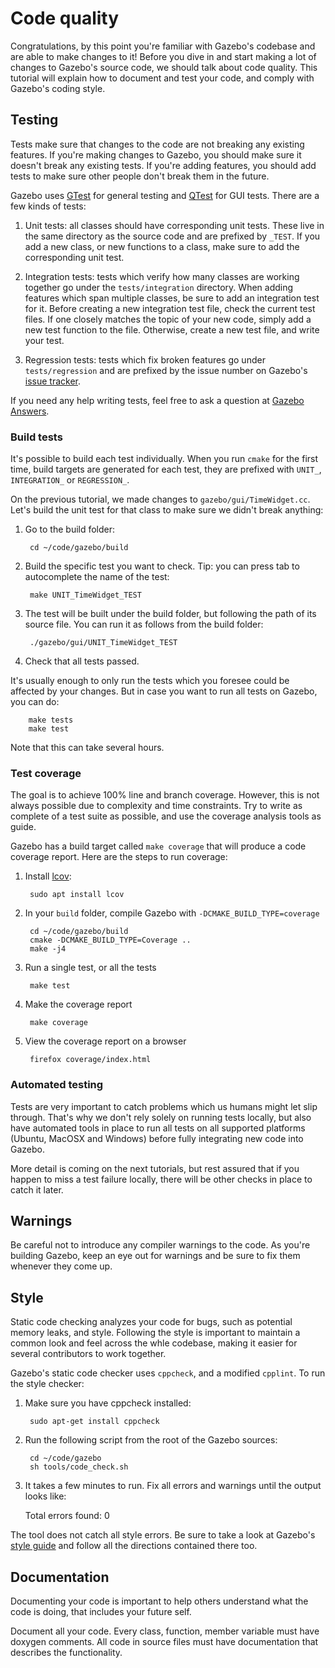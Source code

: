 # Code quality

Congratulations, by this point you're familiar with Gazebo's codebase and
are able to make changes to it! Before you dive in and start making a lot
of changes to Gazebo's source code, we should talk about code quality.
This tutorial will explain how to document and test your code, and comply
with Gazebo's coding style.

## Testing

Tests make sure that changes to the code are not breaking any existing
features. If you're making changes to Gazebo, you should make sure it doesn't
break any existing tests. If you're adding features, you should add tests
to make sure other people don't break them in the future.

Gazebo uses [GTest](http://code.google.com/p/googletest) for general testing
and [QTest](http://doc.qt.io/qt-5/qtest.html) for GUI tests. There are a few
kinds of tests:

1. Unit tests: all classes should have corresponding unit tests. These live
in the same directory as the source code and are prefixed by `_TEST`. If you
add a new class, or new functions to a class, make sure to add the corresponding
unit test.

1. Integration tests: tests which verify how many classes are working together
go under the `tests/integration` directory. When adding features which span
multiple classes, be sure to add an integration test for it. Before creating a
new integration test file, check the current test files. If one closely matches
the topic of your new code, simply add a new test function to the file. Otherwise,
create a new test file, and write your test.

1. Regression tests: tests which fix broken features go under `tests/regression`
and are prefixed by the issue number on Gazebo's
[issue tracker](https://bitbucket.org/osrf/gazebo/issues).

If you need any help writing tests, feel free to ask a question at
[Gazebo Answers](http://answers.gazebosim.org).

### Build tests

It's possible to build each test individually. When you run `cmake` for the
first time, build targets are generated for each test, they are prefixed with
`UNIT_`, `INTEGRATION_` or `REGRESSION_`.

On the previous tutorial, we made changes to `gazebo/gui/TimeWidget.cc`. Let's
build the unit test for that class to make sure we didn't break anything:

1. Go to the build folder:

        cd ~/code/gazebo/build

1. Build the specific test you want to check. Tip: you can press tab to
autocomplete the name of the test:

        make UNIT_TimeWidget_TEST

1. The test will be built under the build folder, but following the path of its
source file. You can run it as follows from the build folder:

        ./gazebo/gui/UNIT_TimeWidget_TEST

1. Check that all tests passed.

It's usually enough to only run the tests which you foresee could be affected
by your changes. But in case you want to run all tests on Gazebo, you can do:

        make tests
        make test

Note that this can take several hours.

### Test coverage

The goal is to achieve 100% line and branch coverage. However, this is not
always possible due to complexity and time constraints. Try to write as
complete of a test suite as possible, and use the coverage analysis tools as
guide.

Gazebo has a build target called `make coverage` that will produce a code
coverage report. Here are the steps to run coverage:

1. Install [lcov](http://ltp.sourceforge.net/coverage/lcov.php):

        sudo apt install lcov

1. In your `build` folder, compile Gazebo with `-DCMAKE_BUILD_TYPE=coverage`

        cd ~/code/gazebo/build
        cmake -DCMAKE_BUILD_TYPE=Coverage ..
        make -j4

1. Run a single test, or all the tests

        make test

1. Make the coverage report

        make coverage

1. View the coverage report on a browser

        firefox coverage/index.html

### Automated testing

Tests are very important to catch problems which us humans might let slip
through. That's why we don't rely solely on running tests locally, but
also have automated tools in place to run all tests on all supported
platforms (Ubuntu, MacOSX and Windows) before fully integrating new code into
Gazebo.

More detail is coming on the next tutorials, but rest assured that if you
happen to miss a test failure locally, there will be other checks in place to
catch it later.

## Warnings

Be careful not to introduce any compiler warnings to the code. As you're
building Gazebo, keep an eye out for warnings and be sure to fix them whenever
they come up.

## Style

Static code checking analyzes your code for bugs, such as potential memory
leaks, and style. Following the style is important to maintain a common look
and feel across the whle codebase, making it easier for several contributors to
work together.

Gazebo's static code checker uses `cppcheck`, and a modified `cpplint`. To run
the style checker:

1. Make sure you have cppcheck installed:

        sudo apt-get install cppcheck

1. Run the following script from the root of the Gazebo sources:

        cd ~/code/gazebo
        sh tools/code_check.sh

1. It takes a few minutes to run. Fix all errors and warnings until the output
looks like:

    Total errors found: 0

The tool does not catch all style errors. Be sure to take a look at Gazebo's
[style guide](http://gazebosim.org/tutorials?tut=contrib_code&cat=development#Style)
and follow all the directions contained there too.

## Documentation

Documenting your code is important to help others understand what the code is
doing, that includes your future self.

Document all your code. Every class, function, member variable must have
doxygen comments. All code in source files must have documentation that
describes the functionality.

